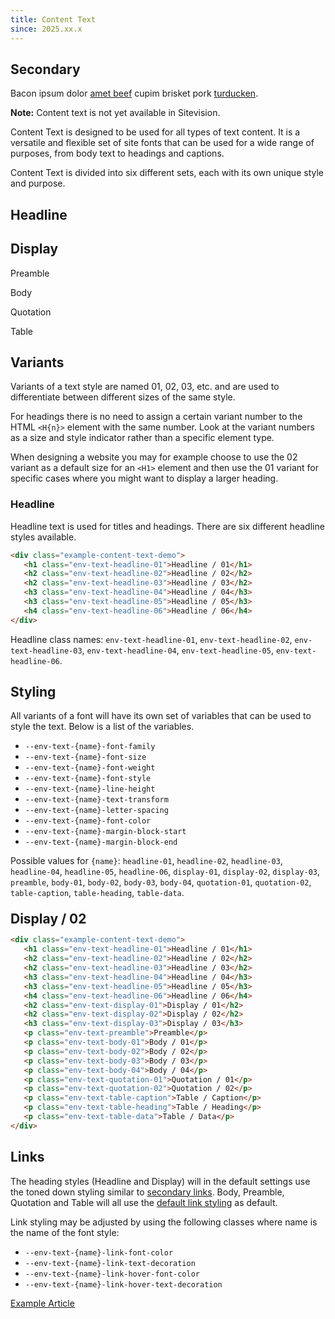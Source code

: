 ```yaml
---
title: Content Text
since: 2025.xx.x
---
```


<div class="env-block-secondary env-block-secondary--border env-m-bottom--large">
   <div class="example-variant">
      <h2 class="env-text-headline-04">Secondary</h2>
      <p class="env-text-body-02">
         Bacon <span href="#block" class="env-link">ipsum</span> dolor
         <a href="#blocks">amet beef</a> cupim brisket pork
         <a href="#block" class="env-link-secondary">turducken</a>.
      </p>
   </div>
</div>

**Note:** Content text is not yet available in Sitevision.

Content Text is designed to be used for all types of text content.
It is a versatile and flexible set of site fonts that can be used for a wide range of purposes,
from body text to headings and captions.

Content Text is divided into six different sets, each with its own unique style and purpose.

<div class="code-example">
   <div class="example-content-text-demo">
      <h2 class="env-text-headline-02">Headline</h2>  
      <h2 class="env-text-display-02">Display</h2>  
      <p class="env-text-preamble">Preamble</p>  
      <p class="env-text-body-02">Body</p>  
      <p class="env-text-quotation-02">Quotation</p>  
      <p class="env-text-table-data">Table</p>
   </div>
</div>

## Variants

Variants of a text style are named 01, 02, 03, etc. and are used to differentiate between different sizes of the same style.

For headings there is no need to assign a certain variant number to the HTML `<H{n}>` element with the same number. Look at the
variant numbers as a size and style indicator rather than a specific element type.

When designing a website you may for example choose to use the 02 variant as a default size for an `<H1>` element and then
use the 01 variant for specific cases where you might want to display a larger heading.

### Headline

Headline text is used for titles and headings. There are six different headline styles available.

```html
<div class="example-content-text-demo">
   <h1 class="env-text-headline-01">Headline / 01</h1>
   <h2 class="env-text-headline-02">Headline / 02</h2>
   <h2 class="env-text-headline-03">Headline / 03</h2>
   <h3 class="env-text-headline-04">Headline / 04</h3>
   <h3 class="env-text-headline-05">Headline / 05</h3>
   <h4 class="env-text-headline-06">Headline / 06</h4>
</div>
```

Headline class names: `env-text-headline-01`, `env-text-headline-02`, `env-text-headline-03`, `env-text-headline-04`, `env-text-headline-05`, `env-text-headline-06`.

## Styling

All variants of a font will have its own set of variables that can be used to style the text. Below is a list of the variables.

-  `--env-text-{name}-font-family`
-  `--env-text-{name}-font-size`
-  `--env-text-{name}-font-weight`
-  `--env-text-{name}-font-style`
-  `--env-text-{name}-line-height`
-  `--env-text-{name}-text-transform`
-  `--env-text-{name}-letter-spacing`
-  `--env-text-{name}-font-color`
-  `--env-text-{name}-margin-block-start`
-  `--env-text-{name}-margin-block-end`

Possible values for `{name}`: `headline-01`, `headline-02`, `headline-03`, `headline-04`, `headline-05`, `headline-06`,
`display-01`, `display-02`, `display-03`, `preamble`, `body-01`, `body-02`, `body-03`, `body-04`,
`quotation-01`, `quotation-02`, `table-caption`, `table-heading`, `table-data`.

<div class="example-spacing">
   <div class="example-spacing__margin">
      <div class="example-spacing__env-content" style="margin:1.5em 0 0.5em">
          <h2 class="env-text-display-02 example-spacing__lineheight" style="margin:0">Display / 02</h2>
      </div>
   </div>
</div>

```html
<div class="example-content-text-demo">
   <h1 class="env-text-headline-01">Headline / 01</h1>
   <h2 class="env-text-headline-02">Headline / 02</h2>
   <h2 class="env-text-headline-03">Headline / 03</h2>
   <h3 class="env-text-headline-04">Headline / 04</h3>
   <h3 class="env-text-headline-05">Headline / 05</h3>
   <h4 class="env-text-headline-06">Headline / 06</h4>
   <h2 class="env-text-display-01">Display / 01</h2>
   <h2 class="env-text-display-02">Display / 02</h2>
   <h3 class="env-text-display-03">Display / 03</h3>
   <p class="env-text-preamble">Preamble</p>
   <p class="env-text-body-01">Body / 01</p>
   <p class="env-text-body-02">Body / 02</p>
   <p class="env-text-body-03">Body / 03</p>
   <p class="env-text-body-04">Body / 04</p>
   <p class="env-text-quotation-01">Quotation / 01</p>
   <p class="env-text-quotation-02">Quotation / 02</p>
   <p class="env-text-table-caption">Table / Caption</p>
   <p class="env-text-table-heading">Table / Heading</p>
   <p class="env-text-table-data">Table / Data</p>
</div>
```

## Links

The heading styles (Headline and Display) will in the default
settings use the toned down styling similar to [secondary links](/utils/text/#links).
Body, Preamble, Quotation and Table will all use the
[default link styling](/utils/text/#links) as default.

Link styling may be adjusted by using the following classes where name is the name of the font style:

-  `--env-text-{name}-link-font-color`
-  `--env-text-{name}-link-text-decoration`
-  `--env-text-{name}-link-hover-font-color`
-  `--env-text-{name}-link-hover-text-decoration`

[Example Article](/examples/content-text-article)
